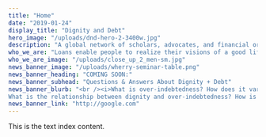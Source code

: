 ```yaml
---
title: "Home"
date: "2019-01-24"
display_title: "Dignity and Debt"
hero_image: "/uploads/dnd-hero-2-3400w.jpg"
description: "A global network of scholars, advocates, and financial organizations working to understand and empower the linkages between lending and human values."
who_we_are: "Loans enable people to realize their visions of a good life, yet many families across the globe are falling into life-altering debt. Worried that they will forever be enslaved by it, some parents have trouble sleeping and their health and relationships diminish. Debt affects their ability to help loved ones live with dignity, whether they be children or aging parents with inadequate resources. Further, debt can reduce self-esteem, motivation, and capacity to participate effectively in civic life and financial institutions. Financial propositions that lack a vision of dignity treat people like robotic quantities, occluding the very moral values that give financial sacrifices meaning."
who_we_are_image: "/uploads/close_up_2_men-sm.jpg"
news_banner_image: "/uploads/wherry-seminar-table.png"
news_banner_heading: "COMING SOON:"
news_banner_subhead: "Questions & Answers About Dignity + Debt"
news_banner_blurb: "<br /><i>What is over-indebtedness? How does it vary across the globe? Why do people become over-indebted?
What is the relationship between dignity and over-indebtedness? How is the global movement for financial inclusion dealing with questions of over-indebtedness and dignity?</i>"
news_banner_link: "http://google.com"
---
```


This is the text index content.

